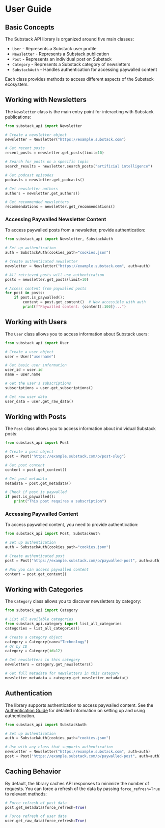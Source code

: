 # User Guide

## Basic Concepts

The Substack API library is organized around five main classes:

- `User` - Represents a Substack user profile
- `Newsletter` - Represents a Substack publication
- `Post` - Represents an individual post on Substack
- `Category` - Represents a Substack category of newsletters
- `SubstackAuth` - Handles authentication for accessing paywalled content

Each class provides methods to access different aspects of the Substack ecosystem.

## Working with Newsletters

The `Newsletter` class is the main entry point for interacting with Substack publications:

```python
from substack_api import Newsletter

# Create a newsletter object
newsletter = Newsletter("https://example.substack.com")

# Get recent posts
recent_posts = newsletter.get_posts(limit=10)

# Search for posts on a specific topic
search_results = newsletter.search_posts("artificial intelligence")

# Get podcast episodes
podcasts = newsletter.get_podcasts()

# Get newsletter authors
authors = newsletter.get_authors()

# Get recommended newsletters
recommendations = newsletter.get_recommendations()
```

### Accessing Paywalled Newsletter Content

To access paywalled posts from a newsletter, provide authentication:

```python
from substack_api import Newsletter, SubstackAuth

# Set up authentication
auth = SubstackAuth(cookies_path="cookies.json")

# Create authenticated newsletter
newsletter = Newsletter("https://example.substack.com", auth=auth)

# All retrieved posts will use authentication
posts = newsletter.get_posts(limit=10)

# Access content from paywalled posts
for post in posts:
    if post.is_paywalled():
        content = post.get_content()  # Now accessible with auth
        print(f"Paywalled content: {content[:100]}...")
```

## Working with Users

The `User` class allows you to access information about Substack users:

```python
from substack_api import User

# Create a user object
user = User("username")

# Get basic user information
user_id = user.id
name = user.name

# Get the user's subscriptions
subscriptions = user.get_subscriptions()

# Get raw user data
user_data = user.get_raw_data()
```

## Working with Posts

The `Post` class allows you to access information about individual Substack posts:

```python
from substack_api import Post

# Create a post object
post = Post("https://example.substack.com/p/post-slug")

# Get post content
content = post.get_content()

# Get post metadata
metadata = post.get_metadata()

# Check if post is paywalled
if post.is_paywalled():
    print("This post requires a subscription")
```

### Accessing Paywalled Content

To access paywalled content, you need to provide authentication:

```python
from substack_api import Post, SubstackAuth

# Set up authentication
auth = SubstackAuth(cookies_path="cookies.json")

# Create authenticated post
post = Post("https://example.substack.com/p/paywalled-post", auth=auth)

# Now you can access paywalled content
content = post.get_content()
```

## Working with Categories

The `Category` class allows you to discover newsletters by category:

```python
from substack_api import Category

# List all available categories
from substack_api.category import list_all_categories
categories = list_all_categories()

# Create a category object
category = Category(name="Technology")
# Or by ID
category = Category(id=12)

# Get newsletters in this category
newsletters = category.get_newsletters()

# Get full metadata for newsletters in this category
newsletter_metadata = category.get_newsletter_metadata()
```

## Authentication

The library supports authentication to access paywalled content. See the [Authentication Guide](authentication.md) for detailed information on setting up and using authentication.

```python
from substack_api import SubstackAuth

# Set up authentication
auth = SubstackAuth(cookies_path="cookies.json")

# Use with any class that supports authentication
newsletter = Newsletter("https://example.substack.com", auth=auth)
post = Post("https://example.substack.com/p/paywalled-post", auth=auth)
```

## Caching Behavior

By default, the library caches API responses to minimize the number of requests. You can force a refresh of the data by passing `force_refresh=True` to relevant methods:

```python
# Force refresh of post data
post.get_metadata(force_refresh=True)

# Force refresh of user data
user.get_raw_data(force_refresh=True)
```
